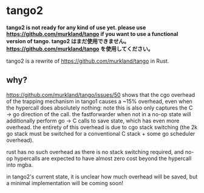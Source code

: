 # tango2

**tango2 is not ready for any kind of use yet. please use <https://github.com/murkland/tango> if you want to use a functional version of tango. tango2 はまだ使用できません。<https://github.com/murkland/tango> を使用してください。**

tango2 is a rewrite of <https://github.com/murkland/tango> in Rust.

## why?

https://github.com/murkland/tango/issues/50 shows that the cgo overhead of the trapping mechanism in tango1 causes a ~15% overhead, even when the hypercall does absolutely nothing: note this is also only captures the C → go direction of the call. the fastforwarder when not in a no-op state will additionally perform go → C calls to save state, which has even more overhead. the entirety of this overhead is due to cgo stack switching (the 2k go stack must be switched for a conventional C stack + some go scheduler overhead).

rust has no such overhead as there is no stack switching required, and no-op hypercalls are expected to have almost zero cost beyond the hypercall into mgba.

in tango2's current state, it is unclear how much overhead will be saved, but a minimal implementation will be coming soon!
